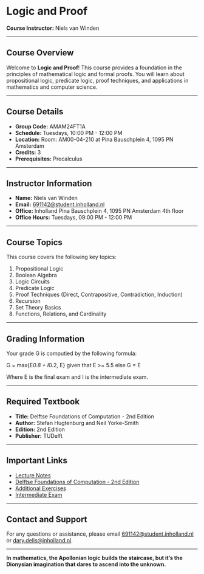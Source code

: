 # Logic and Proof

**Course Instructor:** Niels van Winden 

---

## Course Overview
Welcome to **Logic and Proof**! This course provides a foundation in the principles of mathematical logic and formal proofs. You will learn about propositional logic, predicate logic, proof techniques, and applications in mathematics and computer science.

---

## Course Details
- **Group Code:** AMAM24FT1A  
- **Schedule:** Tuesdays, 10:00 PM - 12:00 PM  
- **Location:** Room: AM00-04-210 at Pina Bauschplein 4, 1095 PN Amsterdam
- **Credits:** 3
- **Prerequisites:** Precalculus  

---

## Instructor Information
- **Name:** Niels van Winden  
- **Email:** [691142@student.inholland.nl](mailto:691142@student.inholland.nl)  
- **Office:** Inholland Pina Bauschplein 4, 1095 PN Amsterdam 4th floor
- **Office Hours:** Tuesdays, 09:00 PM - 12:00 PM  

---

## Course Topics
This course covers the following key topics:  
1. Propositional Logic  
2. Boolean Algebra  
3. Logic Circuits  
4. Predicate Logic  
5. Proof Techniques (Direct, Contrapositive, Contradiction, Induction)  
6. Recursion  
7. Set Theory Basics  
8. Functions, Relations, and Cardinality  

---

## Grading Information

Your grade G is computied by the following formula:

G = max{E*0.8 + I*0.2, E} given that E >= 5.5 else G = E

Where E is the final exam and I is the intermediate exam.

---

## Required Textbook
- **Title:** Delftse Foundations of Computation - 2nd Edition  
- **Author:** Stefan Hugtenburg and Neil Yorke-Smith  
- **Edition:** 2nd Edition  
- **Publisher:** TUDelft  

---

## Important Links
- [Lecture Notes](https://github.com/NielsvanWinden/Logic-and-Proof/tree/dev/Lecture%20Notes)  
- [Delftse Foundations of Computation - 2nd Edition](https://textbooks.open.tudelft.nl/textbooks/catalog/view/53/144/370)  
- [Additional Exercises](https://github.com/NielsvanWinden/Logic-and-Proof/tree/dev/Additional%20Exercises)
- [Intermediate Exam](./docs/Midterm_v2.pdf)

---

## Contact and Support
For any questions or assistance, please email [691142@student.inholland.nl](mailto:691142@student.inholland.nl) or [dary.delis@inholland.nl](mailto:dary.delis@inholland.nl).

---

**In mathematics, the Apollonian logic builds the staircase, but it’s the Dionysian imagination that dares to ascend into the unknown.**